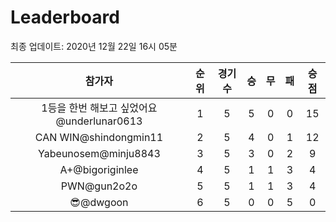 # Leaderboard
최종 업데이트: 2020년 12월 22일 16시 05분




| 참가자 | 순위 | 경기수 | 승 | 무 | 패 | 승점 |
|:---:|:---:|:---:|:---:|:---:|:---:|:---:|
| 1등을 한번 해보고 싶었어요@underlunar0613 | 1 | 5 | 5 | 0 | 0 | 15 |
| CAN WIN@shindongmin11 | 2 | 5 | 4 | 0 | 1 | 12 |
| Yabeunosem@minju8843 | 3 | 5 | 3 | 0 | 2 | 9 |
| A+@bigoriginlee | 4 | 5 | 1 | 1 | 3 | 4 |
| PWN@gun2o2o | 5 | 5 | 1 | 1 | 3 | 4 |
| 😎@dwgoon | 6 | 5 | 0 | 0 | 5 | 0 |